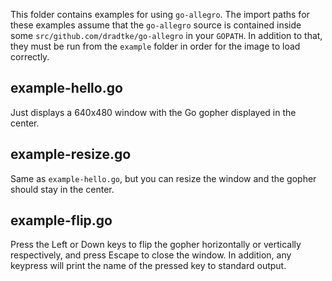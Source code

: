 This folder contains examples for using `go-allegro`. The import paths for these examples assume that the `go-allegro` source is contained inside some `src/github.com/dradtke/go-allegro` in your `GOPATH`. In addition to that, they must be run from the `example` folder in order for the image to load correctly.

example-hello.go
----------------

Just displays a 640x480 window with the Go gopher displayed in the center.

example-resize.go
-----------------

Same as `example-hello.go`, but you can resize the window and the gopher should stay in the center.

example-flip.go
---------------

Press the Left or Down keys to flip the gopher horizontally or vertically respectively, and press Escape to close the window. In addition, any keypress will print the name of the pressed key to standard output.
